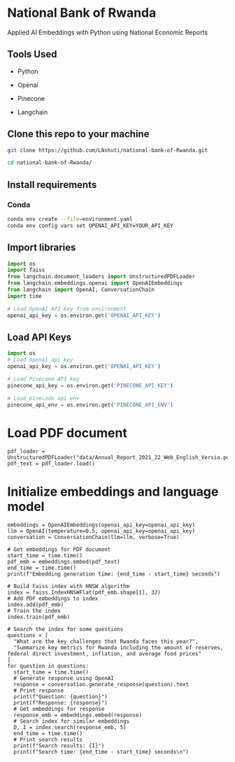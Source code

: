 # National Bank of Rwanda
Applied AI Embeddings with Python using National Economic Reports

## Tools Used 

* Python 

* Openai

* Pinecone

* Langchain

## Clone this repo to your machine

```bash 
git clone https://github.com/LNshuti/national-bank-of-Rwanda.git

cd national-bank-of-Rwanda/
```

## Install requirements 

### Conda
```bash 
conda env create --file=environment.yaml
conda env config vars set OPENAI_API_KEY=YOUR_API_KEY
```


## Import libraries

```python   
import os
import faiss
from langchain.document_loaders import UnstructuredPDFLoader
from langchain.embeddings.openai import OpenAIEmbeddings
from langchain import OpenAI, ConversationChain
import time

# Load OpenAI API key from environment
openai_api_key = os.environ.get('OPENAI_API_KEY')
```


## Load API Keys 
    
```python
import os 
# Load openai api key 
openai_api_key = os.environ.get('OPENAI_API_KEY')

# Load Pinecone API key 
pinecone_api_key = os.environ.get('PINECONE_API_KEY')

# Load pinecode api env 
pinecone_api_env = os.environ.get('PINECONE_API_ENV')
```

# Load PDF document

```{python}
pdf_loader = UnstructuredPDFLoader("data/Annual_Report_2021_22_Web_English_Versio.pdf")
pdf_text = pdf_loader.load()
```

# Initialize embeddings and language model
```{python}
embeddings = OpenAIEmbeddings(openai_api_key=openai_api_key)
llm = OpenAI(temperature=0.5, openai_api_key=openai_api_key)
conversation = ConversationChain(llm=llm, verbose=True)
```

```{r}
# Get embeddings for PDF document
start_time = time.time()
pdf_emb = embeddings.embed(pdf_text)
end_time = time.time()
print(f"Embedding generation time: {end_time - start_time} seconds")

# Build Faiss index with HNSW algorithm
index = faiss.IndexHNSWFlat(pdf_emb.shape[1], 32)
# Add PDF embeddings to index
index.add(pdf_emb)
# Train the index
index.train(pdf_emb)
```

```{python}
# Search the index for some questions
questions = [
  "What are the key challenges that Rwanda faces this year?",
  "Summarize key metrics for Rwanda including the amount of reserves, federal direct investment, inflation, and average food prices"
]
for question in questions:
  start_time = time.time()
  # Generate response using OpenAI
  response = conversation.generate_response(question).text
  # Print response
  print(f"Question: {question}")
  print(f"Response: {response}")
  # Get embeddings for response
  response_emb = embeddings.embed(response)
  # Search index for similar embeddings
  D, I = index.search(response_emb, 5)
  end_time = time.time()
  # Print search results
  print(f"Search results: {I}")
  print(f"Search time: {end_time - start_time} seconds\n")
```

